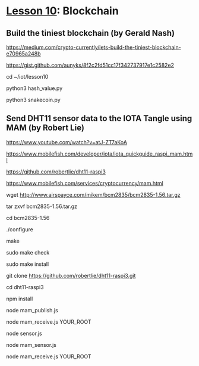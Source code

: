 # <a href="https://goo.gl/RIzzfl">Lesson 10</a>: Blockchain

## Build the tiniest blockchain (by Gerald Nash)

https://medium.com/crypto-currently/lets-build-the-tiniest-blockchain-e70965a248b

https://gist.github.com/aunyks/8f2c2fd51cc17f342737917e1c2582e2

cd ~/iot/lesson10

python3 hash_value.py

python3 snakecoin.py

## Send DHT11 sensor data to the IOTA Tangle using MAM (by Robert Lie)

https://www.youtube.com/watch?v=atJ-ZT7aKoA

https://www.mobilefish.com/developer/iota/iota_quickguide_raspi_mam.html

https://github.com/robertlie/dht11-raspi3

https://www.mobilefish.com/services/cryptocurrency/mam.html

wget http://www.airspayce.com/mikem/bcm2835/bcm2835-1.56.tar.gz

tar zxvf bcm2835-1.56.tar.gz

cd bcm2835-1.56

./configure

make

sudo make check

sudo make install

git clone https://github.com/robertlie/dht11-raspi3.git

cd dht11-raspi3

npm install

node mam_publish.js

node mam_receive.js YOUR_ROOT

node sensor.js

node mam_sensor.js

node mam_receive.js YOUR_ROOT
